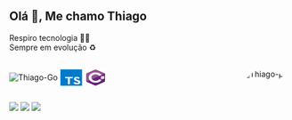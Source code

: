 ## Olá 👋, Me chamo Thiago

Respiro tecnologia 🧑‍💻
<br>
Sempre em evolução ♻️

<div style="display: inline_block"><br>
  <img align="center" alt="Thiago-Go" height="30" width="40" src="https://go.dev/images/go-logo-white.svg">
  <img align="center" alt="Thiago-Ts" height="30" width="40" src="https://raw.githubusercontent.com/devicons/devicon/master/icons/typescript/typescript-plain.svg">
  <img align="center" alt="Thiago-Csharp" height="30" width="40" src="https://raw.githubusercontent.com/devicons/devicon/master/icons/csharp/csharp-original.svg">
  <img align="right" alt="Thiago-pic" height="150" style="border-radius:50px;" src="https://avatars.githubusercontent.com/u/46169077?s=400&u=c80d7f28276cb09af990bd71722ca6572f99a0a1&v=4">
</div>
  
  ##
 
<div> 
  <a href="https://instagram.com/zthiagovalle" target="_blank"><img src="https://img.shields.io/badge/-Instagram-%23E4405F?style=for-the-badge&logo=instagram&logoColor=white" target="_blank"></a>
  <a href = "mailto:zthiagovalle@gmail.com"><img src="https://img.shields.io/badge/-Gmail-%23333?style=for-the-badge&logo=gmail&logoColor=white" target="_blank"></a>
  <a href="https://www.linkedin.com/in/zthiagovalle" target="_blank"><img src="https://img.shields.io/badge/-LinkedIn-%230077B5?style=for-the-badge&logo=linkedin&logoColor=white" target="_blank"></a> 
  
</div>
